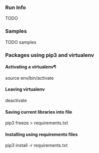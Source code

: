 

### Run Info
TODO

### Samples
TODO samples

### Packages using pip3 and virtualenv

#### Activating a virtualenv¶
source env/bin/activate

#### Leaving virtualenv
deactivate

#### Saving current libraries into file
pip3 freeze > requirements.txt

#### Installing using requirements files
pip3 install -r requirements.txt
